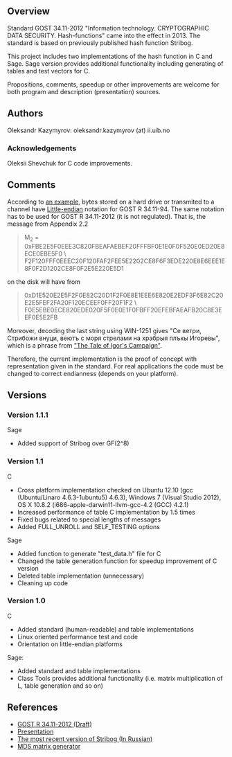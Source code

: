 ## Overview

Standard GOST 34.11-2012 "Information technology. CRYPTOGRAPHIC DATA SECURITY. Hash-functions" came into the effect in 2013. The standard is based on previously published hash function Stribog.

This project includes two implementations of the hash function in C and Sage. Sage version provides additional functionality including generating of tables and test vectors for C.

Propositions, comments, speedup or other improvements are welcome for both program and description (presentation) sources.

## Authors

Oleksandr Kazymyrov: oleksandr.kazymyrov (at) ii.uib.no

### Acknowledgements

Oleksii Shevchuk for C code improvements.

## Comments

According to [an example](http://ru.wikipedia.org/wiki/%D0%93%D0%9E%D0%A1%D0%A2_%D0%A0_34.11-94#.D0.9F.D0.BE.D0.B4.D1.80.D0.BE.D0.B1.D0.BD.D1.8B.D0.B9_.D0.BF.D1.80.D0.B8.D0.BC.D0.B5.D1.80_.D0.B8.D0.B7_.D1.81.D1.82.D0.B0.D0.BD.D0.B4.D0.B0.D1.80.D1.82.D0.B0), bytes stored on a hard drive or transmited to a channel have [Little-endian](http://en.wikipedia.org/wiki/Little-endian#Little-endian) notation for GOST R 34.11-94. The same notation has to be used for GOST R 34.11-2012 (it is not regulated). That is, the message from Appendix 2.2

> M<sub>2</sub> = 0xFBE2E5F0EEE3C820FBEAFAEBEF20FFFBF0E1E0F0F520E0ED20E8ECE0EBE5F0 \\
F2F120FFF0EEEC20F120FAF2FEE5E2202CE8F6F3EDE220E8E6EEE1E8F0F2D1202CE8F0F2E5E220E5D1

on the disk will have from

> 0xD1E520E2E5F2F0E82C20D1F2F0E8E1EEE6E820E2EDF3F6E82C20E2E5FEF2FA20F120ECEEF0FF20F1F2 \\
F0E5EBE0ECE820EDE020F5F0E0E1F0FBFF20EFEBFAEAFB20C8E3EEF0E5E2FB

Moreover, decoding the last string using WIN-1251 gives "Се ветри, Стрибожи внуци, веютъ с моря стрелами на храбрыя плъкы Игоревы", which is a phrase from ["The Tale of Igor's Campaign"](http://en.wikipedia.org/wiki/The_Tale_of_Igor%27s_Campaign).

Therefore, the current implementation is the proof of concept with representation given in the standard. For real applications the code must be changed to correct endianness (depends on your platform).

## Versions

### Version 1.1.1

Sage

* Added support of Stribog over GF(2^8)


### Version 1.1

C

* Cross platform implementation checked on Ubuntu 12.10 (gcc (Ubuntu/Linaro 4.6.3-1ubuntu5) 4.6.3), Windows 7 (Visual Studio 2012), OS X 10.8.2 (i686-apple-darwin11-llvm-gcc-4.2 (GCC) 4.2.1)
* Increased performance of table C implementation by 1.5 times
* Fixed bugs related to special lengths of messages
* Added FULL_UNROLL and SELF_TESTING options

Sage

* Added function to generate "test_data.h" file for C
* Changed the table generation function for speedup improvement of C version
* Deleted table implementation (unnecessary)
* Cleaning up code

### Version 1.0

C

* Added standard (human-readable) and table implementations
* Linux oriented performance test and code 
* Orientation on little-endian platforms

Sage:

* Added standard and table implementations
* Class Tools provides additional functionality (i.e. matrix multiplication of L, table generation and so on)

## References

* [GOST R 34.11-2012 (Draft)](http://tk26.ru/en/GOSTR3411-2012/GOST_R_34_11-2012_eng.pdf)
* [Presentation](https://docs.google.com/open?id=0BxESDYeDaATvZy0zRkJDcDhsM0E)
* [The most recent version of Stribog (In Russian)](http://specremont.su/pdf/gost_34_11_2012.pdf)
* [MDS matrix generator](https://github.com/okazymyrov/MDS)

